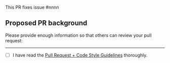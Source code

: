 <!--IMPORTANT: Please do not create a Pull Request without creating an issue first. -->
This PR fixes issue #nnnn

## Proposed PR background

Please provide enough information so that others can review your pull request:

---

- [ ] I have read the [Pull Request + Code Style Guidelines](https://github.com/webcompat/webcompat.com/blob/master/docs/pr-coding-guidelines.md) thoroughly.
